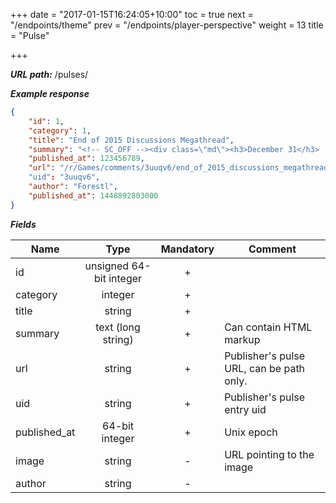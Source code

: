 +++
date = "2017-01-15T16:24:05+10:00"
toc = true
next = "/endpoints/theme"
prev = "/endpoints/player-perspective"
weight = 13
title = "Pulse"

+++

***URL path:*** /pulses/

***Example response***

```json
{
    "id": 1,
    "category": 1,
    "title": "End of 2015 Discussions Megathread",
    "summary": "<!-- SC_OFF --><div class=\"md\"><h3>December 31</h3> ...",
    "published_at": 123456789,
    "url": "/r/Games/comments/3uuqv6/end_of_2015_discussions_megathread/"
    "uid": "3uuqv6",
    "author": "Forestl",
    "published_at": 1448892803000
}
```

***Fields***

| Name         | Type                    | Mandatory | Comment |
| ------------ |:-----------------------:|:---------:| ------- |
| id           | unsigned 64-bit integer |     +     ||
| category     | integer                 |     +     ||
| title        | string                  |     +     ||
| summary      | text (long string)      |     +     | Can contain HTML markup |
| url          | string                  |     +     | Publisher's pulse URL, can be path only. |
| uid          | string                  |     +     | Publisher's pulse entry uid |
| published_at | 64-bit integer          |     +     | Unix epoch |
| image        | string                  |     -     | URL pointing to the image |
| author       | string                  |     -     ||
